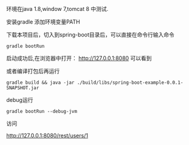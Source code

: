 环境在java 1.8,window 7,tomcat 8 中测试.

安装gradle 添加环境变量PATH

下载本项目后，切入到spring-boot目录后，可以直接在命令行输入命令

```
gradle bootRun
```
启动成功后,在浏览器中打开： http://127.0.0.1:8080  可以看到

或者编译打包后再运行

```
gradle build && java -jar ./build/libs/spring-boot-example-0.0.1-SNAPSHOT.jar

```


debug运行

```
gradle bootRun --debug-jvm

```
访问

http://127.0.0.1:8080/rest/users/1